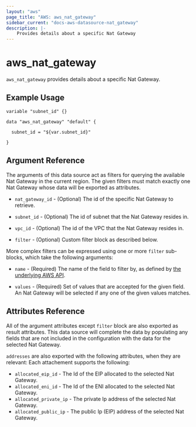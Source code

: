 ```yaml
---
layout: "aws"
page_title: "AWS: aws_nat_gateway"
sidebar_current: "docs-aws-datasource-nat_gateway"
description: |-
    Provides details about a specific Nat Gateway
---
```


# aws\_nat\_gateway

`aws_nat_gateway` provides details about a specific Nat Gateway.

## Example Usage

```hcl
variable "subnet_id" {}

data "aws_nat_gateway" "default" {

  subnet_id = "${var.subnet_id}"
  
}
```

## Argument Reference

The arguments of this data source act as filters for querying the available
Nat Gateway in the current region. The given filters must match exactly one
Nat Gateway whose data will be exported as attributes.

* `nat_gateway_id` - (Optional) The id of the specific Nat Gateway to retrieve.

* `subnet_id` - (Optional) The id of subnet that the Nat Gateway resides in.

* `vpc_id` - (Optional) The id of the VPC that the Nat Gateway resides in.

* `filter` - (Optional) Custom filter block as described below.

More complex filters can be expressed using one or more `filter` sub-blocks,
which take the following arguments:

* `name` - (Required) The name of the field to filter by, as defined by
  [the underlying AWS API](https://docs.aws.amazon.com/AWSEC2/latest/APIReference/API_DescribeNatGateways.html).

* `values` - (Required) Set of values that are accepted for the given field.
  An Nat Gateway will be selected if any one of the given values matches.

## Attributes Reference

All of the argument attributes except `filter` block are also exported as
result attributes. This data source will complete the data by populating
any fields that are not included in the configuration with the data for
the selected Nat Gateway.

`addresses` are also exported with the following attributes, when they are relevant:
Each attachement supports the following:

* `allocated_eip_id` - The Id of the EIP allocated to the selected Nat Gateway.
* `allocated_eni_id` - The Id of the ENI allocated to the selected Nat Gateway.
* `allocated_private_ip` - The private Ip address of the selected Nat Gateway.
* `allocated_public_ip` - The public Ip (EIP) address of the selected Nat Gateway.

